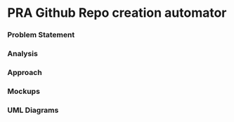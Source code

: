 # PRA Github Repo creation automator

### Problem Statement

### Analysis

### Approach

### Mockups

### UML Diagrams


